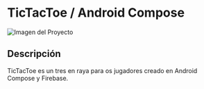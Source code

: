 # TicTacToe / Android Compose

![Imagen del Proyecto]([imagen.png](https://drive.google.com/uc?export=view&id=1Y5rD8M8868yKo3oWO2elkPB57nyh-8v0))

## Descripción
TicTacToe es un tres en raya para os jugadores creado en Android Compose y Firebase.
